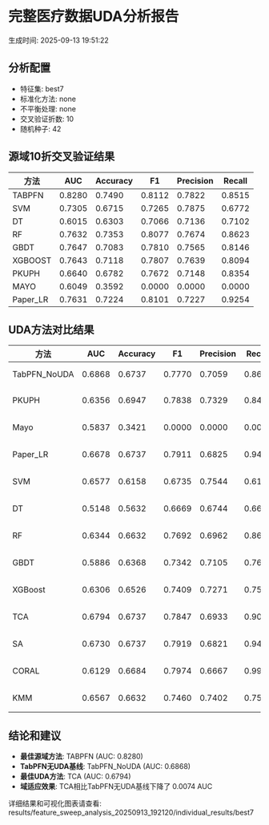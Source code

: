 # 完整医疗数据UDA分析报告

生成时间: 2025-09-13 19:51:22

## 分析配置

- 特征集: best7
- 标准化方法: none
- 不平衡处理: none
- 交叉验证折数: 10
- 随机种子: 42

## 源域10折交叉验证结果

| 方法 | AUC | Accuracy | F1 | Precision | Recall |
|------|-----|----------|----|-----------| -------|
| TABPFN | 0.8280 | 0.7490 | 0.8112 | 0.7822 | 0.8515 |
| SVM | 0.7305 | 0.6715 | 0.7265 | 0.7875 | 0.6772 |
| DT | 0.6015 | 0.6303 | 0.7066 | 0.7136 | 0.7102 |
| RF | 0.7632 | 0.7353 | 0.8077 | 0.7674 | 0.8623 |
| GBDT | 0.7647 | 0.7083 | 0.7810 | 0.7565 | 0.8146 |
| XGBOOST | 0.7643 | 0.7118 | 0.7807 | 0.7639 | 0.8094 |
| PKUPH | 0.6640 | 0.6782 | 0.7672 | 0.7148 | 0.8354 |
| MAYO | 0.6049 | 0.3592 | 0.0000 | 0.0000 | 0.0000 |
| Paper_LR | 0.7631 | 0.7224 | 0.8101 | 0.7227 | 0.9254 |

## UDA方法对比结果

| 方法 | AUC | Accuracy | F1 | Precision | Recall | 类型 |
|------|-----|----------|----|-----------| -------|------|
| TabPFN_NoUDA | 0.6868 | 0.6737 | 0.7770 | 0.7059 | 0.8640 | TabPFN基线 |
| PKUPH | 0.6356 | 0.6947 | 0.7838 | 0.7329 | 0.8474 | 传统基线 |
| Mayo | 0.5837 | 0.3421 | 0.0000 | 0.0000 | 0.0000 | 传统基线 |
| Paper_LR | 0.6678 | 0.6737 | 0.7911 | 0.6825 | 0.9429 | 传统基线 |
| SVM | 0.6577 | 0.6158 | 0.6735 | 0.7544 | 0.6141 | 机器学习基线 |
| DT | 0.5148 | 0.5632 | 0.6669 | 0.6744 | 0.6654 | 机器学习基线 |
| RF | 0.6344 | 0.6632 | 0.7692 | 0.6962 | 0.8628 | 机器学习基线 |
| GBDT | 0.5886 | 0.6368 | 0.7342 | 0.7105 | 0.7686 | 机器学习基线 |
| XGBoost | 0.6306 | 0.6526 | 0.7409 | 0.7271 | 0.7590 | 机器学习基线 |
| TCA | 0.6794 | 0.6737 | 0.7847 | 0.6933 | 0.9040 | UDA方法 |
| SA | 0.6730 | 0.6737 | 0.7919 | 0.6821 | 0.9440 | UDA方法 |
| CORAL | 0.6129 | 0.6684 | 0.7974 | 0.6667 | 0.9920 | UDA方法 |
| KMM | 0.6567 | 0.6632 | 0.7460 | 0.7402 | 0.7520 | UDA方法 |

## 结论和建议

- **最佳源域方法**: TABPFN (AUC: 0.8280)
- **TabPFN无UDA基线**: TabPFN_NoUDA (AUC: 0.6868)
- **最佳UDA方法**: TCA (AUC: 0.6794)
- **域适应效果**: TCA相比TabPFN无UDA基线下降了 0.0074 AUC

详细结果和可视化图表请查看: results/feature_sweep_analysis_20250913_192120/individual_results/best7